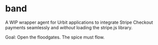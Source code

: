 # band

A WIP wrapper agent for Urbit applications to integrate Stripe Checkout 
payments seamlessly and *without* loading the stripe.js library.

Goal: Open the floodgates. The spice must flow.
